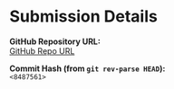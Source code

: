 # Submission Details

**GitHub Repository URL:**  
[ GitHub Repo URL](https://github.com/aadityas024/CS-322M_Aaditya_Pratap_Shahi_230102124.git)

**Commit Hash (from `git rev-parse HEAD`):**  
`<8487561>`